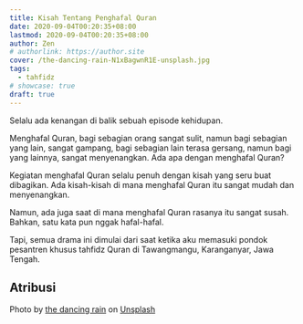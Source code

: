 ```yaml
---
title: Kisah Tentang Penghafal Quran
date: 2020-09-04T00:20:35+08:00
lastmod: 2020-09-04T00:20:35+08:00
author: Zen
# authorlink: https://author.site
cover: /the-dancing-rain-N1xBagwnR1E-unsplash.jpg
tags:
  - tahfidz
# showcase: true
draft: true
---
```


Selalu ada kenangan di balik sebuah episode kehidupan.

<!--more-->

Menghafal Quran, bagi sebagian orang sangat sulit, namun bagi sebagian yang lain, sangat gampang, bagi sebagian lain terasa gersang, namun bagi yang lainnya, sangat menyenangkan. Ada apa dengan menghafal Quran?

Kegiatan menghafal Quran selalu penuh dengan kisah yang seru buat dibagikan. Ada kisah-kisah di mana menghafal Quran itu sangat mudah dan menyenangkan.

Namun, ada juga saat di mana menghafal Quran rasanya itu sangat susah. Bahkan, satu kata pun nggak hafal-hafal.

Tapi, semua drama ini dimulai dari saat ketika aku memasuki pondok pesantren khusus tahfidz Quran di Tawangmangu, Karanganyar, Jawa Tengah.

## Atribusi

<span>Photo by <a href="https://unsplash.com/@thedancingrain?utm_source=unsplash&amp;utm_medium=referral&amp;utm_content=creditCopyText">the dancing rain</a> on <a href="https://unsplash.com/s/photos/quran?utm_source=unsplash&amp;utm_medium=referral&amp;utm_content=creditCopyText">Unsplash</a></span>